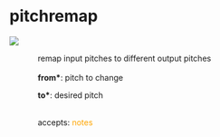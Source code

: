 
<a name=pitchremap></a><br>
# <b>pitchremap</b>
<img src="../images/pitchremap.png"><br>
<div style="display:inline-block;margin-left:50px;">
remap input pitches to different output pitches<br/><br/>
<b>from*</b>: pitch to change<br>

<b>to*</b>: desired pitch<br>

<br>accepts: <font color=orange>notes</font> <br></div>
